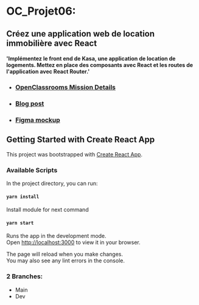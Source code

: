 # OC_Projet06:

## Créez une application web de location immobilière avec React

#### 'Implémentez le front end de Kasa, une application de location de logements. Mettez en place des composants avec React et les routes de l'application avec React Router.'

-   ### [OpenClassrooms Mission Details](https://openclassrooms.com/fr/paths/717/projects/1247/assignment)
-   ### [Blog post](https://blog.positive-link.net/oc_projet06)
-   ### [Figma mockup](https://www.figma.com/file/bAnXDNqRKCRRP8mY2gcb5p/ARCHIVE-UI-Design-Kasa-FR)

## Getting Started with Create React App

This project was bootstrapped with [Create React App](https://github.com/facebook/create-react-app).

### Available Scripts

In the project directory, you can run:

#### `yarn install`

Install module for next command

#### `yarn start`

Runs the app in the development mode.\
Open [http://localhost:3000](http://localhost:3000) to view it in your browser.

The page will reload when you make changes.\
You may also see any lint errors in the console.

### 2 Branches:

-   Main
-   Dev
